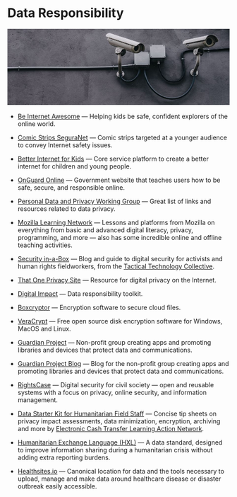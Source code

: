 # Data Responsibility

![data-responsibility](../../images/data-responsibility.jpg)

- [Be Internet Awesome](https://beinternetawesome.withgoogle.com) — Helping kids be safe, confident explorers of the online world.

- [Comic Strips SeguraNet](http://seguranet.pt/en/comic-strips-seguranet) — Comic strips targeted at a younger audience to convey Internet safety issues.

- [Better Internet for Kids](https://www.betterinternetforkids.eu) — Core service platform to create a better internet for children and young people.

- [OnGuard Online](https://onguardonline.gov) — Government website that teaches users how to be safe, secure, and responsible online.

- [Personal Data and Privacy Working Group](http://personal-data.okfn.org) — Great list of links and resources related to data privacy.

- [Mozilla Learning Network](https://learning.mozilla.org) — Lessons and platforms from Mozilla on everything from basic and advanced digital literacy, privacy, programming, and more — also has some incredible online and offline teaching activities.

- [Security in-a-Box](https://securityinabox.org) — Blog and guide to digital security for activists and human rights fieldworkers, from the [Tactical Technology Collective](https://tacticaltech.org).

- [That One Privacy Site](https://thatoneprivacysite.net) — Resource for digital privacy on the Internet.

- [Digital Impact](https://digitalimpact.io) — Data responsibility toolkit.

- [Boxcryptor](https://www.boxcryptor.com) — Encryption software to secure cloud files.

- [VeraCrypt](https://www.veracrypt.fr) — Free open source disk encryption software for Windows, MacOS and Linux.

- [Guardian Project](https://guardianproject.info) — Non-profit group creating apps and promoting libraries and devices that protect data and communications.

- [Guardian Project Blog](https://guardianproject.info/blog) — Blog for the non-profit group creating apps and promoting libraries and devices that protect data and communications.

- [RightsCase](https://equalit.ie) — Digital security for civil society — open and reusable systems with a focus on privacy, online security, and information management.

- [Data Starter Kit for Humanitarian Field Staff](http://elan.cashlearning.org) — Concise tip sheets on privacy impact assessments, data minimization, encryption, archiving and more by [Electronic Cash Transfer Learning Action Network](http://www.cashlearning.org/elan/elan).

- [Humanitarian Exchange Language (HXL)](http://hxlstandard.org) — A data standard, designed to improve information sharing during a humanitarian crisis without adding extra reporting burdens.

- [Healthsites.io](https://healthsites.io) — Canonical location for data and the tools necessary to upload, manage and make data around healthcare disease or disaster outbreak easily accessible.
